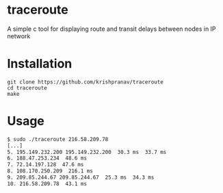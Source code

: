 # traceroute
A simple c tool for displaying route and transit delays between nodes in IP network

# Installation
```
git clone https://github.com/krishpranav/traceroute
cd traceroute
make
```

# Usage
```bash
$ sudo ./traceroute 216.58.209.78
[...]
5. 195.149.232.200 195.149.232.200  30.3 ms  33.7 ms
6. 188.47.253.234  48.6 ms
7. 72.14.197.128  47.6 ms
8. 108.170.250.209  216.1 ms
9. 209.85.244.67 209.85.244.67  25.3 ms  34.3 ms
10. 216.58.209.78  43.1 ms
```
